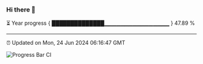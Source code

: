 ### Hi there 👋

⏳ Year progress { ██████████████▁▁▁▁▁▁▁▁▁▁▁▁▁▁▁▁ } 47.89 %

---

⏰ Updated on Mon, 24 Jun 2024 06:16:47 GMT

![Progress Bar CI](https://github.com/liununu/liununu/workflows/Progress%20Bar%20CI/badge.svg)
